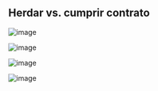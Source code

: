 ## Herdar vs. cumprir contrato
![image](https://github.com/devjleonardo/assets/blob/main/interfaces-java/05%20-%20Herdar%20vs.%20cumprir%20contrato/Aspectos%20em%20comum%20entre%20heran%C3%A7a%20e%20interfaces.png)

![image](https://github.com/devjleonardo/assets/blob/main/interfaces-java/05%20-%20Herdar%20vs.%20cumprir%20contrato/Diferen%C3%A7a%20fundamental.png)

![image](https://github.com/devjleonardo/assets/blob/main/interfaces-java/05%20-%20Herdar%20vs.%20cumprir%20contrato/E%20se%20eu%20precisar%20implementar%20Shape%20como%20interface%2C%20por%C3%A9m%20tamb%C3%A9m%20quiserdefinir%20uma%20estrutura%20comum%20reutiliz%C3%A1vel%20para%20todas%20figuras.png)

![image](https://github.com/devjleonardo/assets/blob/main/interfaces-java/05%20-%20Herdar%20vs.%20cumprir%20contrato/Outro%20exemplo.png)
